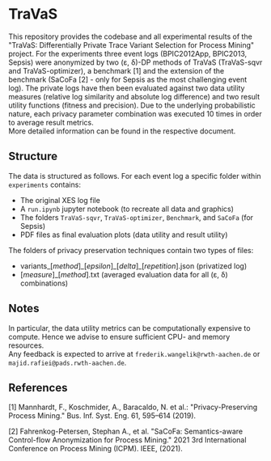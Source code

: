 # TraVaS
This repository provides the codebase and all experimental results of the "TraVaS: Differentially Private Trace Variant Selection for Process Mining" project.
For the experiments three event logs (BPIC2012App, BPIC2013, Sepsis) were anonymized by two
(&epsilon;, &delta;)-DP methods of TraVaS (TraVaS-sqvr and TraVaS-optimizer), a benchmark [1] and the extension of the benchmark (SaCoFa [2] - only for Sepsis as the most challenging event log). 
The private logs have then been evaluated against two data utility measures (relative log similarity and absolute log difference) and two result utility functions (fitness and precision).
Due to the underlying probabilistic nature, each privacy parameter combination was executed 10 times in order to average result metrics.  
More detailed information can be found in the respective document.

## Structure
The data is structured as follows. For each event log a specific folder within `experiments` contains:
* The original XES log file
* A `run.ipynb` jupyter notebook (to recreate all data and graphics)
* The folders `TraVaS-sqvr`, `TraVaS-optimizer`, `Benchmark`, and `SaCoFa` (for Sepsis)
* PDF files as final evaluation plots (data utility and result utility)

The folders of privacy preservation techniques contain two types of files:
* variants_[*method*]\_[*epsilon*]\_[*delta*]_[*repetition*].json (privatized log)
* [*measure*]_[*method*].txt (averaged evaluation data for all (&epsilon;, &delta;) combinations)

## Notes
In particular, the data utility metrics can be computationally expensive to compute. Hence we advise to ensure sufficient CPU- and memory resources.  
Any feedback is expected to arrive at `frederik.wangelik@rwth-aachen.de` or `majid.rafiei@pads.rwth-aachen.de`.

## References

[1] Mannhardt, F., Koschmider, A., Baracaldo, N. et al.: "Privacy-Preserving Process Mining." Bus. Inf. Syst. Eng. 61, 595–614 (2019).

[2] Fahrenkog-Petersen, Stephan A., et al. "SaCoFa: Semantics-aware Control-flow Anonymization for Process Mining." 2021 3rd International Conference on Process Mining (ICPM). IEEE, (2021).